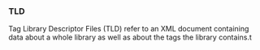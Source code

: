 
### TLD

Tag Library Descriptor Files (TLD) refer to an XML document containing data about a whole library as well as about the tags the library contains.t
